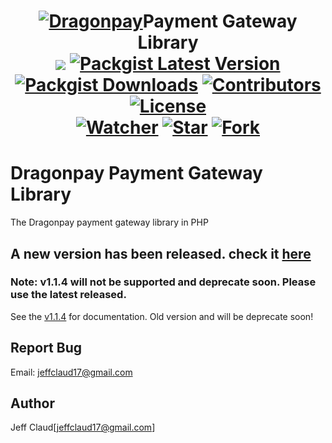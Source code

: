 <h1 align="center">
	<a href="https://www.dragonpay.ph/" target="_blank"><img src="https://www.dragonpay.ph/wp-content/themes/wp365_theme/img/logo_dragonpay.png" alt="Dragonpay"></a>Payment Gateway Library
	<br>
	<img src="https://travis-ci.org/crazymeeks/dragonpay.svg?branch=develop">
	<a href="https://packagist.org/packages/crazymeeks/dragonpay"><img src="https://img.shields.io/packagist/v/crazymeeks/dragonpay.svg" alt="Packgist Latest Version"></a>
	<a href="https://packagist.org/packages/crazymeeks/dragonpay/stats"><img src="https://img.shields.io/packagist/dt/crazymeeks/dragonpay.svg?colorB=00e500" alt="Packgist Downloads"></a>
	<a href="https://github/contributors/crazymeeks/dragonpay"><img src="https://img.shields.io/github/contributors/crazymeeks/dragonpay.svg?maxAge=2592000" alt="Contributors"></a>
	<a href="https://packagist.org/packages/crazymeeks/dragonpay"><img src="https://img.shields.io/packagist/l/crazymeeks/dragonpay.svg" alt="License"></a>
	<br>
	<a href="https://github.com/crazymeeks/dragonpay/watchers"><img src="https://img.shields.io/github/watchers/crazymeeks/dragonpay.svg?style=social&label=Watch&maxAge=2592000" alt="Watcher"></a>
	<a href="https://github.com/crazymeeks/dragonpay/stargazers"><img src="https://img.shields.io/github/stars/crazymeeks/dragonpay.svg?style=social&label=Star&maxAge=2592000" alt="Star"></a>
	<a href="https://github.com/crazymeeks/dragonpay/network"><img src="https://img.shields.io/github/forks/crazymeeks/dragonpay.svg?style=social&label=Fork" alt="Fork"></a>
</h1>

# Dragonpay Payment Gateway Library
The Dragonpay payment gateway library in PHP

## A new version has been released. check it [here](https://github.com/crazymeeks/dragonpay/wiki/Dragonpay-3.0)
### Note: v1.1.4 will not be supported and deprecate soon. Please use the latest released.
See the [v1.1.4](https://github.com/crazymeeks/dragonpay/wiki) for documentation. Old version and will be deprecate soon!


## Report Bug
Email: jeffclaud17@gmail.com

## Author
Jeff Claud[jeffclaud17@gmail.com]
